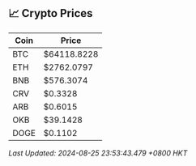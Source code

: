 ## 📈 Crypto Prices

| Coin | Price |
| ---- | ----- |
| BTC | $64118.8228 |
| ETH | $2762.0797 |
| BNB | $576.3074 |
| CRV | $0.3328 |
| ARB | $0.6015 |
| OKB | $39.1428 |
| DOGE | $0.1102 |

_Last Updated: 2024-08-25 23:53:43.479 +0800 HKT_